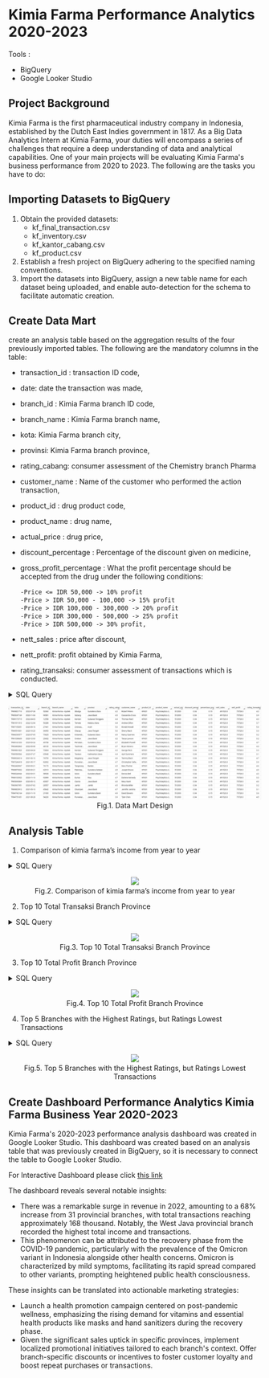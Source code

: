 # Kimia Farma Performance Analytics 2020-2023

Tools :
 - BigQuery
 - Google Looker Studio

## Project Background
Kimia Farma is the first pharmaceutical industry company in Indonesia, established by the Dutch East Indies government in 1817. As a Big Data Analytics Intern at Kimia Farma, your duties will encompass a series of challenges that require a deep understanding of data and analytical capabilities. One of your main projects will be evaluating Kimia Farma's business performance from 2020 to 2023. The following are the tasks
you have to do:

## Importing Datasets to BigQuery
1. Obtain the provided datasets:
   - kf_final_transaction.csv
   - kf_inventory.csv
   - kf_kantor_cabang.csv
   - kf_product.csv
2. Establish a fresh project on BigQuery adhering to the specified naming conventions.
3. Import the datasets into BigQuery, assign a new table name for each dataset being uploaded, and enable auto-detection for the schema to facilitate automatic creation.

## Create Data Mart
create an analysis table based on the aggregation results of the four previously imported tables. The following are the mandatory columns in the table:
- transaction_id : transaction ID code,
- date: date the transaction was made,
- branch_id : Kimia Farma branch ID code,
- branch_name : Kimia Farma branch name,
- kota: Kimia Farma branch city,
- provinsi: Kimia Farma branch province,
- rating_cabang: consumer assessment of the Chemistry branch Pharma
- customer_name : Name of the customer who performed the action transaction,
- product_id : drug product code,
- product_name : drug name,
- actual_price : drug price,
- discount_percentage : Percentage of the discount given on medicine,
- gross_profit_percentage : What the profit percentage should be accepted from the drug under the following conditions:

      -Price <= IDR 50,000 -> 10% profit
      -Price > IDR 50,000 - 100,000 -> 15% profit
      -Price > IDR 100,000 - 300,000 -> 20% profit
      -Price > IDR 300,000 - 500,000 -> 25% profit
      -Price > IDR 500,000 -> 30% profit,
- nett_sales : price after discount,
- nett_profit: profit obtained by Kimia Farma,
- rating_transaksi: consumer assessment of transactions which is conducted.

<details><summary>SQL Query</summary>

```sql
-- Create Datamart Design --
create table kimia_farma.Analyst_Table as
SELECT
  ft.transaction_id,
  ft.date,
  ft.branch_id,
  kc.branch_name,
  kc.kota,
  kc.provinsi,
  kc.rating as rating_cabang,
  ft.customer_name,
  p.product_id,
  p.product_name,
  ft.price as actual_price,
  ft.discount_percentage,
  case
    when ft.price <=50000 then 0.1
    when ft.price >50000-100000 then 0.15
    when ft.price >100000-300000 then 0.2
    when ft.price >300000-500000 then 0.25
    when ft.price >50000 then 0.3
    else 0.3
  end as persentase_gross_laba,
  ft.price*(1-ft.discount_percentage) as nett_sales,
  (ft.price*(1-ft.discount_percentage)*
    case
    when ft.price <=50000 then 0.1
    when ft.price >50000-100000 then 0.15
    when ft.price >100000-300000 then 0.2
    when ft.price >300000-500000 then 0.25
    when ft.price >50000 then 0.3
    else 0.3
  end) as nett_profit,
  ft.rating as rating_transaksi
from
  `kimia_farma.kf_final_transaction` as ft
left join
  `kimia_farma.kf_kantor_cabang` AS KC ON  ft.branch_id=kc.branch_id
left join
  `kimia_farma.kf_product` AS p ON ft.product_id = p.product_id
;
```
</details>
<p align="center">
  <img src="/Folder/Data_mart.jpeg">
  <br>Fig.1. Data Mart Design</br>
 </p>

## Analysis Table
1. Comparison of kimia farma’s income from year to year
<details><summary>SQL Query</summary>

```sql
select
   extract(year FROM att.date ) as tahun,
   SUM(nett_sales) as pendapatan,
   AVG (nett_sales) as avg_pendapatan
 from `kimia_farma.Analyst_Table` as att
 group by tahun
 order by tahun
```
</details>
<p align="center">
  <img src="/income from year to year.jpeg">
  <br>Fig.2. Comparison of kimia farma’s income from year to year</br>
 </p>

2. Top 10 Total Transaksi Branch Province
<details><summary>SQL Query</summary>

```sql
select provinsi,
count(*) AS total_transaksi,
sum(nett_sales) as total_pendapatan
from
  `kimia_farma.Analyst_Table` as Att
group by
provinsi
order by 
total_transaksi DESC
limit 10

```
</details>
<p align="center">
  <img src="/income from year to year.jpeg">
  <br>Fig.3. Top 10 Total Transaksi Branch Province</br>
 </p>

3. Top 10 Total Profit Branch Province
<details><summary>SQL Query</summary>

```sql
select
  provinsi, sum(nett_sales) as nett_sales_cabang, count(product_id) as total_produk_terjual
from `kimia_farma.Analyst_Table`
group by provinsi
order by nett_sales_cabang desc
limit 10
```
</details>
<p align="center">
  <img src="/income from year to year.jpeg">
  <br>Fig.4. Top 10 Total Profit Branch Province</br>
 </p>

4. Top 5 Branches with the Highest Ratings, but Ratings Lowest Transactions
<details><summary>SQL Query</summary>

```sql
SELECT branch_name,kota, AVG(rating_transaksi) AS avg_rating_transaksi, rating_cabang
FROM `kimia_farma.Analyst_Table`
GROUP BY branch_name,kota,rating_cabang
ORDER BY rating_cabang desc, avg_rating_transaksi asc
LIMIT 5;
```
</details>
<p align="center">
  <img src="/income from year to year.jpeg">
  <br>Fig.5. Top 5 Branches with the Highest Ratings, but Ratings Lowest Transactions</br>
 </p>

## Create Dashboard Performance Analytics Kimia Farma Business Year 2020-2023
Kimia Farma's 2020-2023 performance analysis dashboard was created in Google Looker Studio. This dashboard was created based on an analysis table that was previously created in BigQuery, so it is necessary to connect the table to Google Looker Studio.

For Interactive Dashboard please click [this link](https://lookerstudio.google.com/reporting/429a8259-8aca-4151-ad7f-1a5d6ef194ba)

The dashboard reveals several notable insights:

- There was a remarkable surge in revenue in 2022, amounting to a 68% increase from 31 provincial branches, with total transactions reaching approximately 168 thousand. Notably, the West Java provincial branch recorded the highest total income and transactions.
- This phenomenon can be attributed to the recovery phase from the COVID-19 pandemic, particularly with the prevalence of the Omicron variant in Indonesia alongside other health concerns. Omicron is characterized by mild symptoms, facilitating its rapid spread compared to other variants, prompting heightened public health consciousness.

These insights can be translated into actionable marketing strategies:

- Launch a health promotion campaign centered on post-pandemic wellness, emphasizing the rising demand for vitamins and essential health products like masks and hand sanitizers during the recovery phase.
- Given the significant sales uptick in specific provinces, implement localized promotional initiatives tailored to each branch's context. Offer branch-specific discounts or incentives to foster customer loyalty and boost repeat purchases or transactions.
